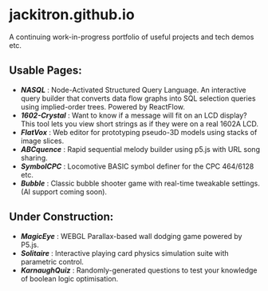 # jackitron.github.io
A continuing work-in-progress portfolio of useful projects and tech demos etc.

## Usable Pages:
- ***NASQL*** : Node-Activated Structured Query Language. An interactive query builder that converts data flow graphs into SQL selection queries using implied-order trees. Powered by ReactFlow.
- ***1602-Crystal*** : Want to know if a message will fit on an LCD display? This tool lets you view short strings as if they were on a real 1602A LCD.
- ***FlatVox*** : Web editor for prototyping pseudo-3D models using stacks of image slices.
- ***ABCquence*** : Rapid sequential melody builder using p5.js with URL song sharing.
- ***SymbolCPC*** : Locomotive BASIC symbol definer for the CPC 464/6128 etc.
- ***Bubble*** : Classic bubble shooter game with real-time tweakable settings. (AI support coming soon).
  
## Under Construction:
- ***MagicEye*** : WEBGL Parallax-based wall dodging game powered by P5.js.
- ***Solitaire*** : Interactive playing card physics simulation suite with parametric control.
- ***KarnaughQuiz*** : Randomly-generated questions to test your knowledge of boolean logic optimisation.
